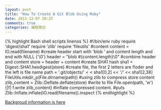 ```yaml
---
layout: post
title: "How To Create A Git Blob Using Ruby"
date: 2012-12-07 20:25
comments: true
categories: 编程随记
---
```


{% highlight Bash shell scripts linenos %}
#!/bin/env ruby
require 'digest/sha1'
require 'zlib'
require 'fileutils'
#content
content =  IO.read(filename)
#create header start with 'blob ' and content length and end with NULL ('\0')
header = "blob #{content.length}\0"
#combine header and content
store = header + content
#create SHA1 hash
sha1 = Digest::SHA1.hexdigest(store)
#create file, the first 2 letters are floder and the left is file name
path = '.git/objects/' < < sha1[0,2] << '/' << sha1[2,38]
FileUtils.mkdir_p(File.dirname(path))
#using zlib to compress store content
zlib_content = Zlib::Deflate.deflate(store)
#write to file
File.open(path, 'w') {|f| f.write zlib_content}
#inflate compressed content.
#puts Zlib::Inflate.inflate(IO.read(filename)).inspect
{% endhighlight %}

[Backgroud information is here](http://git-scm.com/book/zh/Git-%E5%86%85%E9%83%A8%E5%8E%9F%E7%90%86-Git-%E5%AF%B9%E8%B1%A1 "Backgroud information is here.")
